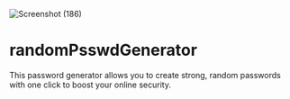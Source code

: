 ![Screenshot (186)](https://user-images.githubusercontent.com/87769883/183926282-c457ebb9-30a0-4160-95c8-c3abf4853325.png)

# randomPsswdGenerator
This password generator allows you to create strong, random passwords with one click to boost your online security.
